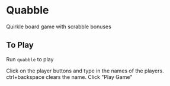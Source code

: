 # Quabble
Quirkle board game with scrabble bonuses

## To Play
Run `quabble` to play

Click on the player buttons and type in the names of the players. ctrl+backspace clears the name.
Click "Play Game"
